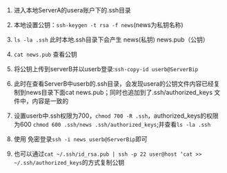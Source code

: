 1. 进入本地ServerA的usera账户下的.ssh目录

2. 本地设置公钥：`ssh-keygen -t rsa -f news`(news为私钥名称)

3. `ls -la .ssh` 此时本地.ssh目录下会产生 news(私钥) news.pub（公钥）

4. `cat news.pub` 查看公钥

5. 将公钥上传到serverB并以userb登录:`ssh-copy-id userb@ServerBip`

6. 此时在查看ServerB中userb的.ssh目录，会发现usera的公钥文件内容已经复制到news目录下面cat news.pub；同时也追加到了.ssh/authorized_keys 文件中，内容是一致的

7. 设置userb中.ssh权限为700，`chmod 700 -R .ssh`，authorized_keys的权限为600 `chmod 600 .ssh/news .ssh/authorized_keys`;并查看`ls -la .ssh`

8. 使用 免密登录`ssh -i news userb@ServerBip`即可

9. 也可以通过`cat ~/.ssh/id_rsa.pub | ssh -p 22 user@host ‘cat >> ~/.ssh/authorized_keys`的方式复制公钥

